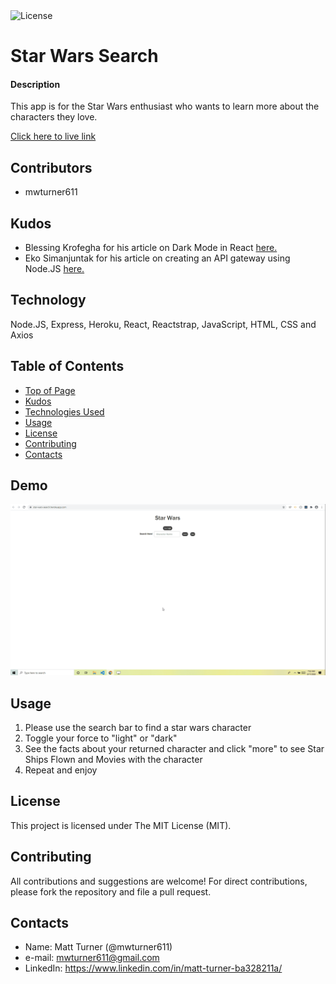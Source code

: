 <img alt="License" src="https://img.shields.io/badge/-MIT License-blue">

# Star Wars Search
#### Description
This app is for the Star Wars enthusiast who wants to learn more about the characters they love.  

[Click here to live link](https://star-wars-search.herokuapp.com/)

## Contributors
* mwturner611

## Kudos
* Blessing Krofegha for his article on Dark Mode in React [here.](https://www.smashingmagazine.com/2020/04/dark-mode-react-apps-styled-components/)
* Eko Simanjuntak for his article on creating an API gateway using Node.JS [here.](https://medium.com/hackernoon/creating-simple-api-gateway-using-node-js-6d5933c214b8)

## Technology
Node.JS, Express, Heroku, React, Reactstrap, JavaScript, HTML, CSS and Axios 

## Table of Contents
* [Top of Page](#description)
* [Kudos](#kudos)
* [Technologies Used](#technologies)
* [Usage](#usage)
* [License](#license)
* [Contributing](#contributing)
* [Contacts](#contacts)

## Demo
<img src="client/src/images/demo.gif">

## Usage 
1. Please use the search bar to find a star wars character
2. Toggle your force to "light" or "dark"
3. See the facts about your returned character and click "more" to see Star Ships Flown and Movies with the character
4. Repeat and enjoy

## License
This project is licensed under The MIT License (MIT).

## Contributing
All contributions and suggestions are welcome! For direct contributions, please fork the repository and file a pull request.

## Contacts
* Name: Matt Turner (@mwturner611)
* e-mail: mwturner611@gmail.com
* LinkedIn: https://www.linkedin.com/in/matt-turner-ba328211a/